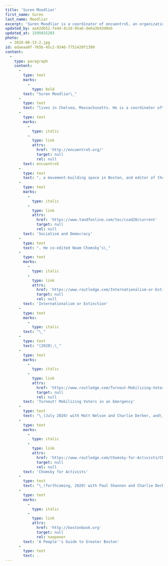 ```yaml
---
title: 'Suren Moodliar'
first_name: Suren
last_name: Moodliar
excerpt: 'Suren Moodliar is a coordinator of encuentro5, an organization supportive of the Movements of Movements project.'
updated_by: aa42db52-fe4d-4c2d-95a6-de6a3b43d0eb
updated_at: 1595015203
photo:
  - 2020-06-13-2.jpg
id: edaeaa0f-765b-45c2-9346-7751420f1399
content:
  -
    type: paragraph
    content:
      -
        type: text
        marks:
          -
            type: bold
        text: "Suren Moodliar\_"
      -
        type: text
        text: "lives in Chelsea, Massachusetts. He is a coordinator of\_"
      -
        type: text
        marks:
          -
            type: italic
          -
            type: link
            attrs:
              href: 'http://encuentro5.org/'
              target: null
              rel: null
        text: encuentro5
      -
        type: text
        text: ", a movement-building space in Boston, and editor of the journal\_"
      -
        type: text
        marks:
          -
            type: italic
          -
            type: link
            attrs:
              href: 'https://www.tandfonline.com/toc/csad20/current'
              target: null
              rel: null
        text: 'Socialism and Democracy'
      -
        type: text
        text: ". He co-edited Noam Chomsky’s\_"
      -
        type: text
        marks:
          -
            type: italic
          -
            type: link
            attrs:
              href: 'https://www.routledge.com/Internationalism-or-Extinction/Chomsky-Derber-Moodliar-Shannon/p/book/9780367430580'
              target: null
              rel: null
        text: 'Internationalism or Extinction'
      -
        type: text
        marks:
          -
            type: italic
        text: "\_"
      -
        type: text
        text: "(2020),\_"
      -
        type: text
        marks:
          -
            type: italic
          -
            type: link
            attrs:
              href: 'https://www.routledge.com/Turnout-Mobilizing-Voters-in-an-Emergency/Nelson-Moodliar-Derber/p/book/9780367501075'
              target: null
              rel: null
        text: 'Turnout! Mobilizing Voters in an Emergency'
      -
        type: text
        text: "\_(July 2020) with Matt Nelson and Charlie Derber, and\_coauthored\_"
      -
        type: text
        marks:
          -
            type: italic
          -
            type: link
            attrs:
              href: 'https://www.routledge.com/Chomsky-for-Activists/Chomsky-Derber-Moodliar-Shannon/p/book/9780367543396'
              target: null
              rel: null
        text: 'Chomsky for Activists'
      -
        type: text
        text: "\_(forthcoming, 2020) with Paul Shannon and Charlie Derber. In July 2020, together with coauthors Joseph Nevins and Eleni Macrakis, he launched "
      -
        type: text
        marks:
          -
            type: italic
          -
            type: link
            attrs:
              href: 'http://bostonbook.org'
              target: null
              rel: noopener
        text: 'A People''s Guide to Greater Boston'
      -
        type: text
        text: .
---
```

